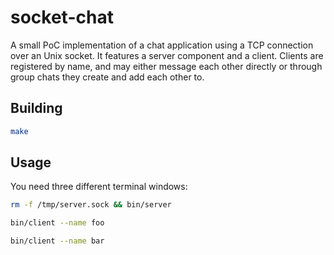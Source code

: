 # socket-chat

A small PoC implementation of a chat application using a TCP connection over an Unix socket.
It features a server component and a client. Clients are registered by name, and may either
message each other directly or through group chats they create and add each other to.

## Building

```bash
make
```

## Usage

You need three different terminal windows:

```bash
rm -f /tmp/server.sock && bin/server
```

```bash
bin/client --name foo
```

```bash
bin/client --name bar
```
